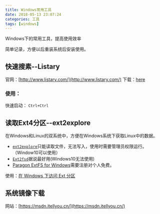 ```yaml
---
title: Windows常用工具
date: 2018-05-13 23:07:24
categories: 工具
tags: [windows]
---
```



Windows下的常用工具，提高使用效率

简单记录，方便以后重装系统后安装使用。

<!--more-->

## 快速搜素--Listary

官网：[http://www.listary.com/](http://www.listary.com/)
下载：[here](http://www.listary.com/download/Listary.exe?version=5.00.2843)

### 使用：

快速启动： `Ctrl+Ctrl`

## 读取Ext4分区--ext2explore

在Windows和Linux的双系统中，方便在Windows系统下获取Linux中的数据。

* [`ext2explore`](https://netix.dl.sourceforge.net/project/ext2read/Ext2read%20Version%202.2%20%28Latest%29/ext2explore-2.2.71.zip)只能读取文件，无法写入，使用时需要管理员权限运行。（Window10可以使用）
* [`Ext2fsd`](https://excellmedia.dl.sourceforge.net/project/ext2fsd/Ext2fsd/0.69/Ext2Fsd-0.69.exe)据说最好用(Windows10无法使用)
* [Paragon ExtFS for Windows](https://www.paragon-software.com/home/linuxfs-windows/)需要注册对个人免费。

使用：[在 Windows 下访问 Ext 分区](https://roov.org/2014/06/windows-ext/)

## 系统镜像下载

网站：[https://msdn.itellyou.cn/](https://msdn.itellyou.cn/)
